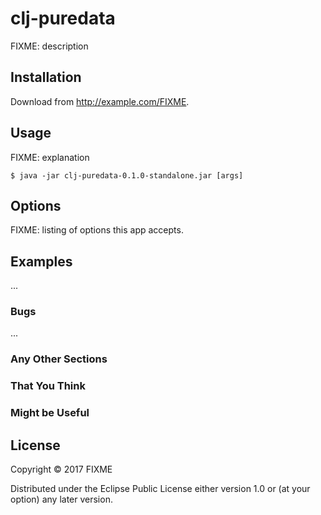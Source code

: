 # clj-puredata

FIXME: description

## Installation

Download from http://example.com/FIXME.

## Usage

FIXME: explanation

    $ java -jar clj-puredata-0.1.0-standalone.jar [args]

## Options

FIXME: listing of options this app accepts.

## Examples

...

### Bugs

...

### Any Other Sections
### That You Think
### Might be Useful

## License

Copyright © 2017 FIXME

Distributed under the Eclipse Public License either version 1.0 or (at
your option) any later version.
